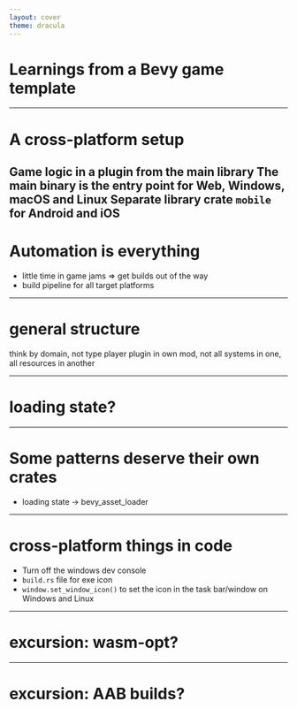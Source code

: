 ```yaml
---
layout: cover
theme: dracula
---
```


# Learnings from a Bevy game template

---

# A cross-platform setup

Game logic in a plugin from the main library
The main binary is the entry point for Web, Windows, macOS and Linux
Separate library crate `mobile` for Android and iOS
---

# Automation is everything

- little time in game jams => get builds out of the way
- build pipeline for all target platforms


---

# general structure

think by domain, not type
player plugin in own mod, not all systems in one, all resources in another


---

# loading state?


---

# Some patterns deserve their own crates

- loading state -> bevy_asset_loader


---

# cross-platform things in code

* Turn off the windows dev console
* `build.rs` file for exe icon
* `window.set_window_icon()` to set the icon in the task bar/window on Windows and Linux

[//]: # (ask to use gnu toolchain so players don't have to install the Microsoft C/C++ Runtime Redistributables?)


---

# excursion: wasm-opt?


---

# excursion: AAB builds?